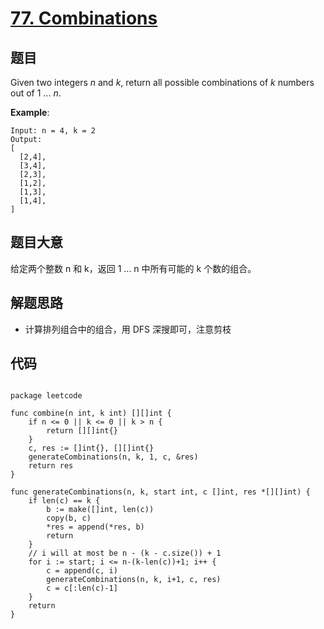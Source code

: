 # [77. Combinations](https://leetcode.com/problems/combinations/)


## 题目

Given two integers *n* and *k*, return all possible combinations of *k* numbers out of 1 ... *n*.

**Example**:

    Input: n = 4, k = 2
    Output:
    [
      [2,4],
      [3,4],
      [2,3],
      [1,2],
      [1,3],
      [1,4],
    ]

## 题目大意

给定两个整数 n 和 k，返回 1 ... n 中所有可能的 k 个数的组合。

## 解题思路

- 计算排列组合中的组合，用 DFS 深搜即可，注意剪枝

## 代码

```

package leetcode

func combine(n int, k int) [][]int {
	if n <= 0 || k <= 0 || k > n {
		return [][]int{}
	}
	c, res := []int{}, [][]int{}
	generateCombinations(n, k, 1, c, &res)
	return res
}

func generateCombinations(n, k, start int, c []int, res *[][]int) {
	if len(c) == k {
		b := make([]int, len(c))
		copy(b, c)
		*res = append(*res, b)
		return
	}
	// i will at most be n - (k - c.size()) + 1
	for i := start; i <= n-(k-len(c))+1; i++ {
		c = append(c, i)
		generateCombinations(n, k, i+1, c, res)
		c = c[:len(c)-1]
	}
	return
}

```